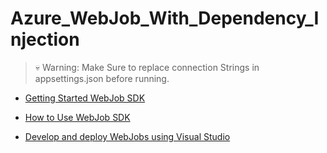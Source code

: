 # Azure_WebJob_With_Dependency_Injection

>:skull:
>Warning: Make Sure to replace connection Strings in appsettings.json before running.

- [Getting Started WebJob SDK](https://docs.microsoft.com/en-us/azure/app-service/webjobs-sdk-get-started)

- [How to Use WebJob SDK](https://docs.microsoft.com/en-us/azure/app-service/webjobs-sdk-how-to)

- [Develop and deploy WebJobs using Visual Studio](https://docs.microsoft.com/en-us/azure/app-service/webjobs-dotnet-deploy-vs)
